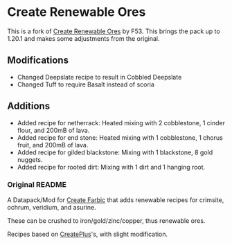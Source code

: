 # Create Renewable Ores

This is a fork of [Create Renewable Ores](https://github.com/CodeF53/Create-Renewable-Ores) by F53. This brings the pack up to 1.20.1 and makes some adjustments from the original.

## Modifications

- Changed Deepslate recipe to result in Cobbled Deepslate
- Changed Tuff to require Basalt instead of scoria

## Additions

- Added recipe for netherrack: Heated mixing with 2 cobblestone, 1 cinder flour, and 200mB of lava.
- Added recipe for end stone: Heated mixing with 1 cobblestone, 1 chorus fruit, and 200mB of lava.
- Added recipe for gilded blackstone: Mixing with 1 blackstone, 8 gold nuggets.
- Added recipe for rooted dirt: Mixing with 1 dirt and 1 hanging root.

### Original README

A Datapack/Mod for [Create Farbic](https://modrinth.com/mod/create-fabric) that adds renewable recipes for crimsite, ochrum, veridium, and asurine.

These can be crushed to iron/gold/zinc/copper, thus renewable ores.

Recipes based on [CreatePlus](https://github.com/JieningYu/CreatePlus-mod/)'s, with slight modification.
